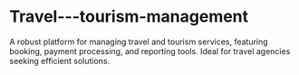 # Travel---tourism-management
A robust platform for managing travel and tourism services, featuring booking, payment processing, and reporting tools. Ideal for travel agencies seeking efficient solutions.
